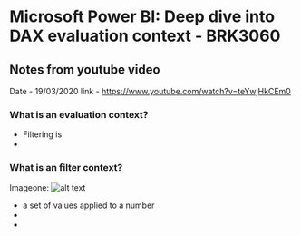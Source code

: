# Microsoft Power BI: Deep dive into DAX evaluation context - BRK3060
## Notes from youtube video
Date - 19/03/2020
link - https://www.youtube.com/watch?v=teYwjHkCEm0


### What is an evaluation context?
* Filtering is 
* 


### What is an filter context?
Imageone: 
![alt text](https://github.com/praveenkandasamy/DAX/blob/master/1.PNG")


* a set of values applied to a number
* 
* 

